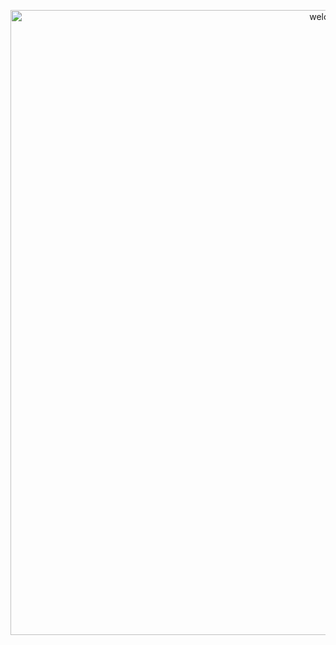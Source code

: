 <div> 
<p align="center">
<img src="https://github.com/user-attachments/assets/6a868e3c-3ed2-403c-95b1-929e4f4864b9" alt="welcome" width="1000" />
</p>
</div> 


